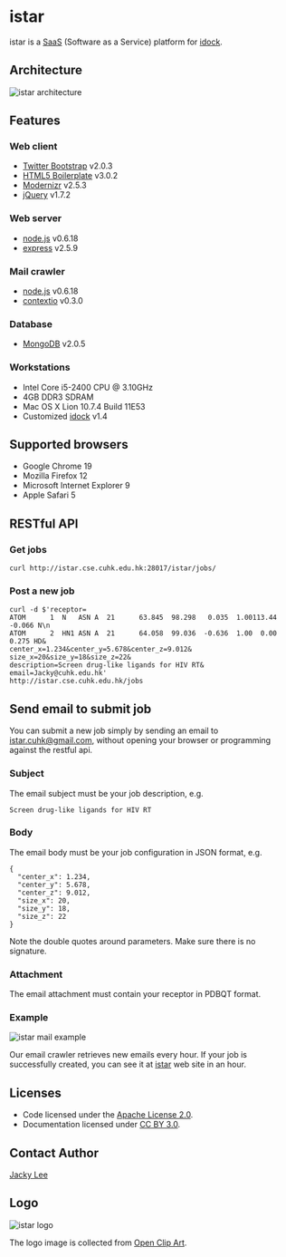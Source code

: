 istar
=====

istar is a [SaaS] (Software as a Service) platform for [idock].


Architecture
------------

![istar architecture](https://github.com/HongjianLi/istar/raw/master/architecture.png)


Features
--------

### Web client

* [Twitter Bootstrap] v2.0.3
* [HTML5 Boilerplate] v3.0.2
* [Modernizr] v2.5.3
* [jQuery] v1.7.2

### Web server

* [node.js] v0.6.18
* [express] v2.5.9

### Mail crawler

* [node.js] v0.6.18
* [contextio] v0.3.0

### Database

* [MongoDB] v2.0.5

### Workstations

* Intel Core i5-2400 CPU @ 3.10GHz
* 4GB DDR3 SDRAM
* Mac OS X Lion 10.7.4 Build 11E53
* Customized [idock] v1.4


Supported browsers
------------------

* Google Chrome 19
* Mozilla Firefox 12
* Microsoft Internet Explorer 9
* Apple Safari 5


RESTful API
-----------

### Get jobs

    curl http://istar.cse.cuhk.edu.hk:28017/istar/jobs/

### Post a new job

    curl -d $'receptor=
    ATOM      1  N   ASN A  21      63.845  98.298   0.035  1.00113.44    -0.066 N\n
    ATOM      2  HN1 ASN A  21      64.058  99.036  -0.636  1.00  0.00     0.275 HD&
    center_x=1.234&center_y=5.678&center_z=9.012&
    size_x=20&size_y=18&size_z=22&
    description=Screen drug-like ligands for HIV RT&
    email=Jacky@cuhk.edu.hk'
    http://istar.cse.cuhk.edu.hk/jobs


Send email to submit job
------------------------

You can submit a new job simply by sending an email to [istar.cuhk@gmail.com], without opening your browser or programming against the restful api.

### Subject

The email subject must be your job description, e.g.

    Screen drug-like ligands for HIV RT

### Body

The email body must be your job configuration in JSON format, e.g.

    {
      "center_x": 1.234,
      "center_y": 5.678,
      "center_z": 9.012,
      "size_x": 20,
      "size_y": 18,
      "size_z": 22
    }

Note the double quotes around parameters. Make sure there is no signature.

### Attachment

The email attachment must contain your receptor in PDBQT format.

### Example

![istar mail example](https://github.com/HongjianLi/istar/raw/master/mail.png)

Our email crawler retrieves new emails every hour. If your job is successfully created, you can see it at [istar] web site in an hour.


Licenses
--------

* Code licensed under the [Apache License 2.0].
* Documentation licensed under [CC BY 3.0].


Contact Author
--------------

[Jacky Lee]


Logo
----

![istar logo](https://github.com/HongjianLi/istar/raw/master/public/img/logo.png)

The logo image is collected from [Open Clip Art].


[SaaS]: http://en.wikipedia.org/wiki/Software_as_a_service
[idock]: https://github.com/HongjianLi/idock
[Twitter Bootstrap]: https://github.com/twitter/bootstrap
[HTML5 Boilerplate]: https://github.com/h5bp/html5-boilerplate
[Modernizr]: https://github.com/Modernizr/Modernizr
[jQuery]: https://github.com/jquery/jquery
[node.js]: https://github.com/joyent/node
[express]: https://github.com/visionmedia/express
[contextio]: https://github.com/ContextIO/ContextIO-node
[MongoDB]: https://github.com/mongodb/mongo
[istar.cuhk@gmail.com]: mailto:istar.cuhk@gmail.com
[istar]: http://istar.cse.cuhk.edu.hk
[Apache License 2.0]: http://www.apache.org/licenses/LICENSE-2.0
[CC BY 3.0]: http://creativecommons.org/licenses/by/3.0
[Jacky Lee]: http://www.cse.cuhk.edu.hk/~hjli
[Open Clip Art]: http://www.openclipart.org
